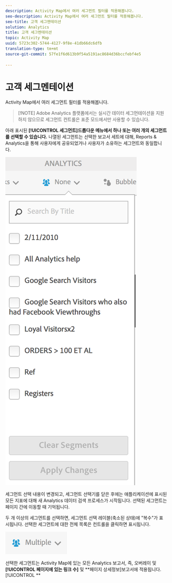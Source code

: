 ```yaml
---
description: Activity Map에서 여러 세그먼트 필터를 적용해봅니다.
seo-description: Activity Map에서 여러 세그먼트 필터를 적용해봅니다.
seo-title: 고객 세그멘테이션
solution: Analytics
title: 고객 세그멘테이션
topic: Activity Map
uuid: 5723c302-5744-4127-9f8e-41db66dc6dfb
translation-type: tm+mt
source-git-commit: 57fe1f6d613b9f54a5191ac8684d36bccfebf4e5

---
```



# 고객 세그멘테이션

Activity Map에서 여러 세그먼트 필터를 적용해봅니다.

> [!NOTE] Adobe Analytics 플랫폼에서는 실시간 데이터 세그먼테이션을 지원하지 않으므로 세그먼트 컨트롤은 표준 모드에서만 사용할 수 있습니다.

아래 표시된 **[!UICONTROL 세그먼트]드롭다운 메뉴에서 하나 또는 여러 개의 세그먼트를 선택할 수 있습니다.** 나열된 세그먼트는 선택한 보고서 세트에 대해, Reports &amp; Analytics을 통해 사용자에게 공유되었거나 사용자가 소유하는 세그먼트와 동일합니다.

![](assets/segments.png)

세그먼트 선택 내용이 변경되고, 세그먼트 선택기를 닫은 후에는 애플리케이션에 표시된 모든 지표에 대해 새 Analytics 데이터 검색 프로세스가 시작됩니다. 선택된 세그먼트는 페이지 간에 이동할 때 기억됩니다.

두 개 이상의 세그먼트를 선택하면, 세그먼트 선택 레이블(축소된 상태)에 "복수"가 표시됩니다. 선택한 세그먼트에 대한 전체 목록은 컨트롤을 클릭하면 표시됩니다.

![](assets/two_segments.png)

선택한 세그먼트는 Activity Map에 있는 모든 Analytics 보고서, 즉, 오버레이 및 **[!UICONTROL 페이지에 있는 링크 수]** 및 **페이지 상세정보]보고서에 적용됩니다.[!UICONTROL **
